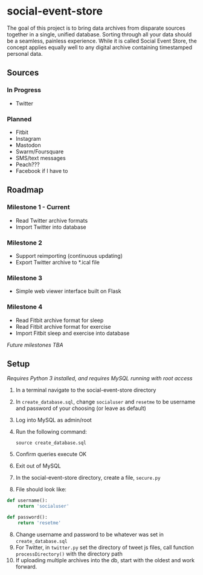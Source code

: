 # social-event-store

The goal of this project is to bring data archives from disparate sources together in a single, unified database. Sorting through all your data should be a seamless, painless experience. While it is called Social Event Store, the concept applies equally well to any digital archive containing timestamped personal data.

## Sources

### In Progress

* Twitter

### Planned

* Fitbit
* Instagram
* Mastodon
* Swarm/Foursquare
* SMS/text messages
* Peach???
* Facebook if I have to

## Roadmap

### Milestone 1 - Current

* Read Twitter archive formats
* Import Twitter into database

### Milestone 2

* Support reimporting (continuous updating)
* Export Twitter archive to *.ical file

### Milestone 3

* Simple web viewer interface built on Flask

### Milestone 4

* Read Fitbit archive format for sleep
* Read Fitbit archive format for exercise
* Import Fitbit sleep and exercise into database

*Future milestones TBA*

## Setup

*Requires Python 3 installed, and requires MySQL running with root access*

1. In a terminal navigate to the social-event-store directory
2. In `create_database.sql`, change `socialuser` and `resetme` to be username and password of your choosing (or leave as default)
2. Log into MySQL as admin/root
3. Run the following command: 

    ```shell script
    source create_database.sql
    ```
4. Confirm queries execute OK
5. Exit out of MySQL
6. In the social-event-store directory, create a file, `secure.py`
7. File should look like:
```python
def username():
    return 'socialuser'

def password():
    return 'resetme'
```
8. Change username and password to be whatever was set in `create_database.sql`
9. For Twitter, in `twitter.py` set the directory of tweet js files, call function `processDirectory()` with the directory path
10. If uploading multiple archives into the db, start with the oldest and work forward.